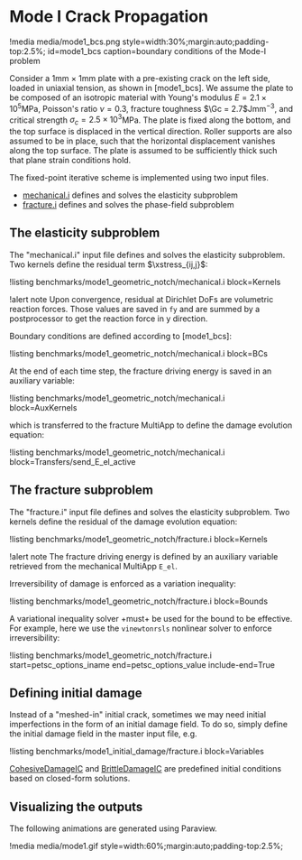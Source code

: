 # Mode I Crack Propagation

!media media/mode1_bcs.png
       style=width:30%;margin:auto;padding-top:2.5%;
       id=mode1_bcs
       caption=boundary conditions of the Mode-I problem

Consider a 1mm $\times$ 1mm plate with a pre-existing crack on the left side, loaded in uniaxial tension, as shown in [mode1_bcs]. We assume the plate to be composed of an isotropic material with Young's modulus $E = 2.1 \times 10^5$MPa, Poisson's ratio $\nu = 0.3$, fracture toughness $\Gc = 2.7$Jmm$^{-3}$, and critical strength $\sigma_c = 2.5 \times 10^3$MPa.
The plate is fixed along the bottom, and the top surface is displaced in the vertical direction.  Roller supports are also assumed to be in place, such that the horizontal displacement vanishes along the top surface. The plate is assumed to be sufficiently thick such that plane strain conditions hold.

The fixed-point iterative scheme is implemented using two input files.

- [mechanical.i](benchmarks/mode1_geometric_notch/mechanical.i) defines and solves the elasticity subproblem
- [fracture.i](benchmarks/mode1_geometric_notch/fracture.i) defines and solves the phase-field subproblem

## The elasticity subproblem

The "mechanical.i" input file defines and solves the elasticity subproblem. Two kernels define the residual term $\xstress_{ij,j}$:

!listing benchmarks/mode1_geometric_notch/mechanical.i block=Kernels

!alert note
Upon convergence, residual at Dirichlet DoFs are volumetric reaction forces. Those values are saved in `fy` and are summed by a postprocessor to get the reaction force in y direction.

Boundary conditions are defined according to [mode1_bcs]:

!listing benchmarks/mode1_geometric_notch/mechanical.i block=BCs

At the end of each time step, the fracture driving energy is saved in an auxiliary variable:

!listing benchmarks/mode1_geometric_notch/mechanical.i block=AuxKernels

which is transferred to the fracture MultiApp to define the damage evolution equation:

!listing benchmarks/mode1_geometric_notch/mechanical.i block=Transfers/send_E_el_active

## The fracture subproblem

The "fracture.i" input file defines and solves the elasticity subproblem. Two kernels define the residual of the damage evolution equation:

!listing benchmarks/mode1_geometric_notch/fracture.i block=Kernels

!alert note
The fracture driving energy is defined by an auxiliary variable retrieved from the mechanical MultiApp `E_el`.

Irreversibility of damage is enforced as a variation inequality:

!listing benchmarks/mode1_geometric_notch/fracture.i block=Bounds

A variational inequality solver +must+ be used for the bound to be effective. For example, here we use the `vinewtonrsls` nonlinear solver to enforce irreversibility:

!listing benchmarks/mode1_geometric_notch/fracture.i start=petsc_options_iname end=petsc_options_value include-end=True

## Defining initial damage

Instead of a "meshed-in" initial crack, sometimes we may need initial imperfections in the form of an initial damage field. To do so, simply define the initial damage field in the master input file, e.g.

!listing benchmarks/mode1_initial_damage/fracture.i block=Variables

[CohesiveDamageIC](CohesiveDamageIC.md) and [BrittleDamageIC](BrittleDamageIC.md) are predefined initial conditions based on closed-form solutions.

## Visualizing the outputs

The following animations are generated using Paraview.

!media media/mode1.gif
       style=width:60%;margin:auto;padding-top:2.5%;
